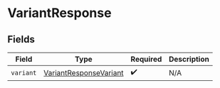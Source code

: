 # VariantResponse


## Fields

| Field                                                                   | Type                                                                    | Required                                                                | Description                                                             |
| ----------------------------------------------------------------------- | ----------------------------------------------------------------------- | ----------------------------------------------------------------------- | ----------------------------------------------------------------------- |
| `variant`                                                               | [VariantResponseVariant](../../models/shared/variantresponsevariant.md) | :heavy_check_mark:                                                      | N/A                                                                     |